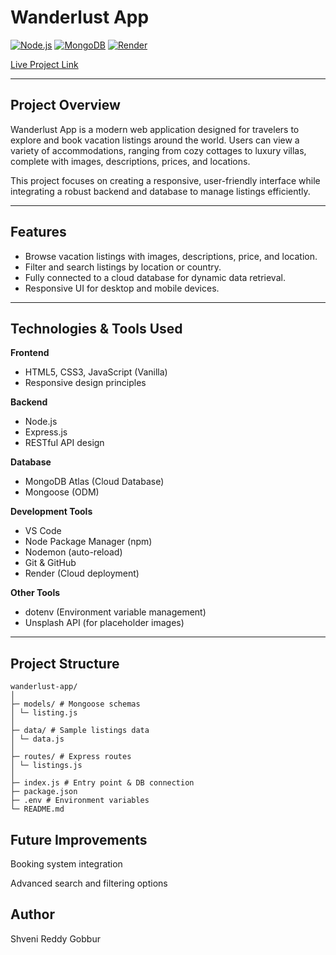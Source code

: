 # Wanderlust App

[![Node.js](https://img.shields.io/badge/Node.js-339933?style=flat&logo=node.js&logoColor=white)](https://nodejs.org/)
[![MongoDB](https://img.shields.io/badge/MongoDB-47A248?style=flat&logo=mongodb&logoColor=white)](https://www.mongodb.com/)
[![Render](https://img.shields.io/badge/Render-000000?style=flat&logo=render&logoColor=white)](https://render.com/)

[Live Project Link](https://wanderlust-app-dk2l.onrender.com/listings)

---

## Project Overview
Wanderlust App is a modern web application designed for travelers to explore and book vacation listings around the world. Users can view a variety of accommodations, ranging from cozy cottages to luxury villas, complete with images, descriptions, prices, and locations.

This project focuses on creating a responsive, user-friendly interface while integrating a robust backend and database to manage listings efficiently.

---

## Features
- Browse vacation listings with images, descriptions, price, and location.
- Filter and search listings by location or country.
- Fully connected to a cloud database for dynamic data retrieval.
- Responsive UI for desktop and mobile devices.

---

## Technologies & Tools Used

**Frontend**
- HTML5, CSS3, JavaScript (Vanilla)
- Responsive design principles

**Backend**
- Node.js
- Express.js
- RESTful API design

**Database**
- MongoDB Atlas (Cloud Database)
- Mongoose (ODM)

**Development Tools**
- VS Code
- Node Package Manager (npm)
- Nodemon (auto-reload)
- Git & GitHub
- Render (Cloud deployment)

**Other Tools**
- dotenv (Environment variable management)
- Unsplash API (for placeholder images)

---

## Project Structure
```
wanderlust-app/
│
├─ models/ # Mongoose schemas
│ └─ listing.js
│
├─ data/ # Sample listings data
│ └─ data.js
│
├─ routes/ # Express routes
│ └─ listings.js
│
├─ index.js # Entry point & DB connection
├─ package.json
├─ .env # Environment variables
└─ README.md
```

## Future Improvements

Booking system integration

Advanced search and filtering options


## Author

Shveni Reddy Gobbur
